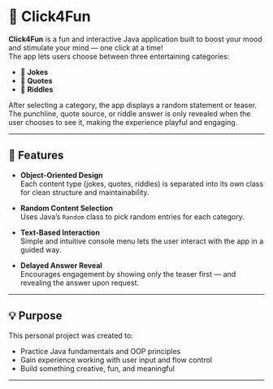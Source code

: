 # 🎉 Click4Fun 

**Click4Fun** is a fun and interactive Java application built to boost your mood and stimulate your mind — one click at a time!  
The app lets users choose between three entertaining categories:

- 🤣 **Jokes**  
- 💬 **Quotes**  
- 🧠 **Riddles**

After selecting a category, the app displays a random statement or teaser. The punchline, quote source, or riddle answer is only revealed when the user chooses to see it, making the experience playful and engaging.

---

## 🚀 Features

-  **Object-Oriented Design**  
  Each content type (jokes, quotes, riddles) is separated into its own class for clean structure and maintainability.

-  **Random Content Selection**  
  Uses Java’s `Random` class to pick random entries for each category.

-  **Text-Based Interaction**  
  Simple and intuitive console menu lets the user interact with the app in a guided way.

-  **Delayed Answer Reveal**  
  Encourages engagement by showing only the teaser first — and revealing the answer upon request.

---

## 💡 Purpose

This personal project was created to:
- Practice Java fundamentals and OOP principles  
- Gain experience working with user input and flow control  
- Build something creative, fun, and meaningful

---

